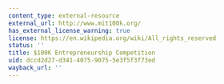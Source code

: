 ```yaml
---
content_type: external-resource
external_url: http://www.mit100k.org/
has_external_license_warning: true
license: https://en.wikipedia.org/wiki/All_rights_reserved
status: ''
title: $100K Entrepreneurship Competition
uid: dccd2d27-d341-4075-9075-5e3f5f3f73ed
wayback_url: ''
---
```

